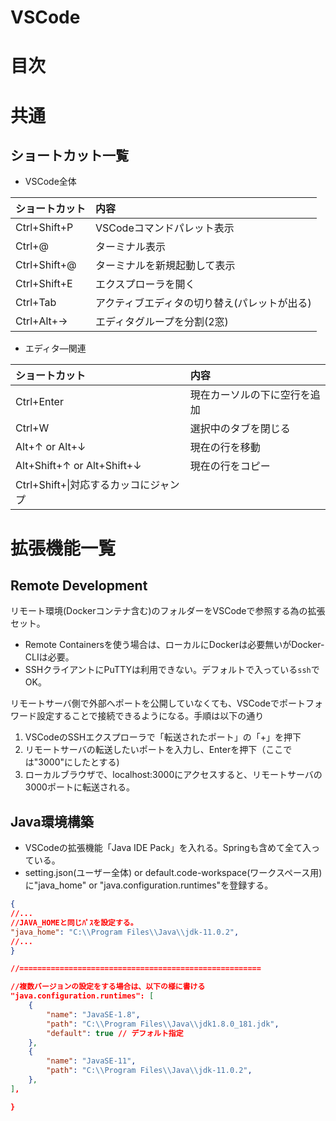 # VSCode
# 目次

# 共通

## ショートカット一覧  
  
- VSCode全体  

|ショートカット|内容|
|:--|:--|
|Ctrl+Shift+P|VSCodeコマンドパレット表示|
|Ctrl+@|ターミナル表示|
|Ctrl+Shift+@|ターミナルを新規起動して表示|
|Ctrl+Shift+E|エクスプローラを開く|
|Ctrl+Tab|アクティブエディタの切り替え(パレットが出る)|
|Ctrl+Alt+→|エディタグループを分割(2窓)|

- エディタ―関連  

|ショートカット|内容|
|:--|:--|
|Ctrl+Enter|現在カーソルの下に空行を追加|
|Ctrl+W|選択中のタブを閉じる|
|Alt+↑ or Alt+↓|現在の行を移動|
|Alt+Shift+↑ or Alt+Shift+↓|現在の行をコピー|
|Ctrl+Shift+\\|対応するカッコにジャンプ|

# 拡張機能一覧
## Remote Development
リモート環境(Dockerコンテナ含む)のフォルダーをVSCodeで参照する為の拡張セット。  
- Remote Containersを使う場合は、ローカルにDockerは必要無いがDocker-CLIは必要。  
- SSHクライアントにPuTTYは利用できない。デフォルトで入っている`ssh`でOK。

リモートサーバ側で外部へポートを公開していなくても、VSCodeでポートフォワード設定することで接続できるようになる。手順は以下の通り
1. VSCodeのSSHエクスプローラで「転送されたポート」の「+」を押下
2. リモートサーバの転送したいポートを入力し、Enterを押下（ここでは"3000"にしたとする)
3. ローカルブラウザで、localhost:3000にアクセスすると、リモートサーバの3000ポートに転送される。

## Java環境構築
- VSCodeの拡張機能「Java IDE Pack」を入れる。Springも含めて全て入っている。  
- setting.json(ユーザー全体) or default.code-workspace(ワークスペース用)に"java_home" or "java.configuration.runtimes"を登録する。
  
```json
{
//...
//JAVA_HOMEと同じﾊﾟｽを設定する。
"java_home": "C:\\Program Files\\Java\\jdk-11.0.2",
//...
}

//======================================================

//複数バージョンの設定をする場合は、以下の様に書ける
"java.configuration.runtimes": [
    {
        "name": "JavaSE-1.8",
        "path": "C:\\Program Files\\Java\\jdk1.8.0_181.jdk",
        "default": true // デフォルト指定
    },
    {
        "name": "JavaSE-11",
        "path": "C:\\Program Files\\Java\\jdk-11.0.2",
    },
],

}
```
